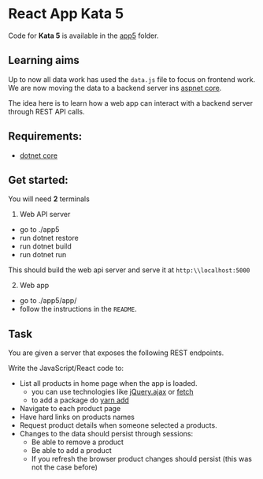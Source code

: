 # React App Kata 5

Code for **Kata 5** is available in the [app5](app5) folder.

## Learning aims

Up to now all data work has used the `data.js` file to focus on frontend work.
We are now moving the data to a backend server ins [aspnet core](https://www.microsoft.com/net/core).

The idea here is to learn how a web app can interact with a backend server through REST API calls.

## Requirements:

* [dotnet core](https://www.microsoft.com/net/core)

## Get started:

You will need **2** terminals

1) Web API server

* go to ./app5
* run dotnet restore
* run dotnet build
* run dotnet run

This should build the web api server and serve it at `http:\\localhost:5000`

2) Web app

* go to ./app5/app/
* follow the instructions in the `README`.

## Task

You are given a server that exposes the following REST endpoints.

Write the JavaScript/React code to: 

* List all products in home page when the app is loaded.
    * you can use technologies like [jQuery.ajax](http://api.jquery.com/jquery.ajax/) or [fetch](https://github.github.io/fetch/)
    * to add a package do [yarn add](https://yarnpkg.com/lang/en/docs/cli/add/)
* Navigate to each product page
* Have hard links on products names
* Request product details when someone selected a products.
* Changes to the data should persist through sessions:
    * Be able to remove a product
    * Be able to add a product
    * If you refresh the browser product changes should persist (this was not the case before)
